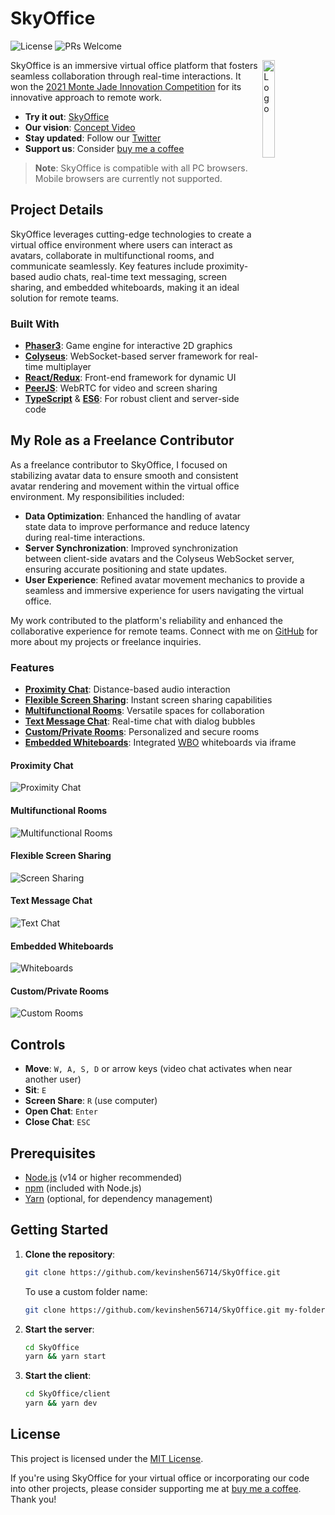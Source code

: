 # SkyOffice

![License](https://img.shields.io/badge/license-MIT-blue) ![PRs Welcome](https://img.shields.io/badge/PRs-welcome-green.svg)

<img alt="Logo" align="right" src="https://user-images.githubusercontent.com/11501902/139942585-a6b044ce-3695-460a-91bd-dd9f1d4611c8.png" width="20%" />

SkyOffice is an immersive virtual office platform that fosters seamless collaboration through real-time interactions. It won the [2021 Monte Jade Innovation Competition](https://www.montejadese.org/innovation-competition) for its innovative approach to remote work.

- **Try it out**: [SkyOffice](https://sky-office.co/)
- **Our vision**: [Concept Video](https://www.youtube.com/watch?v=BpDqGTPh8pc)
- **Stay updated**: Follow our [Twitter](https://twitter.com/SkyOfficeApp)
- **Support us**: Consider [buy me a coffee](https://buymeacoffee.com/lakhanpxlao)

> **Note**: SkyOffice is compatible with all PC browsers. Mobile browsers are currently not supported.

## Project Details

SkyOffice leverages cutting-edge technologies to create a virtual office environment where users can interact as avatars, collaborate in multifunctional rooms, and communicate seamlessly. Key features include proximity-based audio chats, real-time text messaging, screen sharing, and embedded whiteboards, making it an ideal solution for remote teams.

### Built With

- **[Phaser3](https://github.com/photonstorm/phaser)**: Game engine for interactive 2D graphics
- **[Colyseus](https://github.com/colyseus/colyseus)**: WebSocket-based server framework for real-time multiplayer
- **[React/Redux](https://github.com/facebook/react)**: Front-end framework for dynamic UI
- **[PeerJS](https://github.com/peers/peerjs)**: WebRTC for video and screen sharing
- **[TypeScript](https://github.com/microsoft/TypeScript)** & **[ES6](https://github.com/eslint/eslint)**: For robust client and server-side code

## My Role as a Freelance Contributor

As a freelance contributor to SkyOffice, I focused on stabilizing avatar data to ensure smooth and consistent avatar rendering and movement within the virtual office environment. My responsibilities included:

- **Data Optimization**: Enhanced the handling of avatar state data to improve performance and reduce latency during real-time interactions.
- **Server Synchronization**: Improved synchronization between client-side avatars and the Colyseus WebSocket server, ensuring accurate positioning and state updates.
- **User Experience**: Refined avatar movement mechanics to provide a seamless and immersive experience for users navigating the virtual office.

My work contributed to the platform's reliability and enhanced the collaborative experience for remote teams. Connect with me on [GitHub](https://github.com/Arjunlakhanpall) for more about my projects or freelance inquiries.


### Features


- **[Proximity Chat](#proximity-chat)**: Distance-based audio interaction
- **[Flexible Screen Sharing](#flexible-screen-sharing)**: Instant screen sharing capabilities
- **[Multifunctional Rooms](#multifunctional-rooms)**: Versatile spaces for collaboration
- **[Text Message Chat](#text-message-chat)**: Real-time chat with dialog bubbles
- **[Custom/Private Rooms](#customprivate-rooms)**: Personalized and secure rooms
- **[Embedded Whiteboards](#embedded-whiteboards)**: Integrated [WBO](https://github.com/lovasoa/whitebophir) whiteboards via iframe

#### Proximity Chat

![Proximity Chat](https://user-images.githubusercontent.com/11501902/139960852-cf0e0883-8fbe-459d-bb11-3707d0ae1360.png)

#### Multifunctional Rooms

![Multifunctional Rooms](https://user-images.githubusercontent.com/11501902/139961091-1801bd4d-fbd6-4400-8503-85ece744e979.png)

#### Flexible Screen Sharing

![Screen Sharing](https://user-images.githubusercontent.com/11501902/139961155-44a85cd9-ac25-4563-9d82-6537ed7435f6.png)

#### Text Message Chat

![Text Chat](https://user-images.githubusercontent.com/11501902/145925423-3b5b9026-d3b9-429d-920b-98b0bcd6300a.png)

#### Embedded Whiteboards

![Whiteboards](https://user-images.githubusercontent.com/11501902/147785323-19dbf0e6-056d-44c5-8efe-e969297bbe52.png)

#### Custom/Private Rooms

![Custom Rooms](https://user-images.githubusercontent.com/11501902/147784118-15ef50bf-0f67-4704-89d7-81b2fa7f8ceb.png)


## Controls

- **Move**: `W, A, S, D` or arrow keys (video chat activates when near another user)
- **Sit**: `E`
- **Screen Share**: `R` (use computer)
- **Open Chat**: `Enter`
- **Close Chat**: `ESC`

## Prerequisites

- [Node.js](https://nodejs.org/en/) (v14 or higher recommended)
- [npm](https://www.npmjs.com/) (included with Node.js)
- [Yarn](https://yarnpkg.com/) (optional, for dependency management)

## Getting Started

1. **Clone the repository**:
   ```bash
   git clone https://github.com/kevinshen56714/SkyOffice.git
   ```
   To use a custom folder name:
   ```bash
   git clone https://github.com/kevinshen56714/SkyOffice.git my-folder-name
   ```

2. **Start the server**:
   ```bash
   cd SkyOffice
   yarn && yarn start
   ```

3. **Start the client**:
   ```bash
   cd SkyOffice/client
   yarn && yarn dev
   ```

## License

This project is licensed under the [MIT License](https://opensource.org/licenses/MIT).

If you're using SkyOffice for your virtual office or incorporating our code into other projects, please consider supporting me at [buy me a coffee](https://buymeacoffee.com/lakhanpxlao). Thank you!

